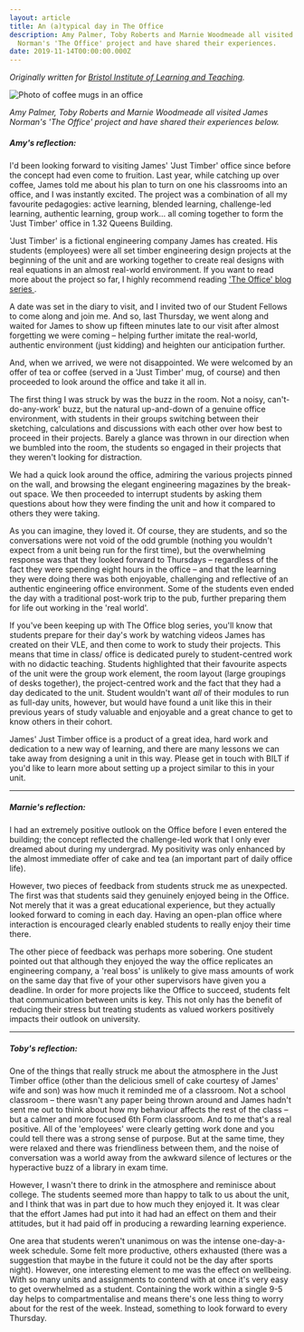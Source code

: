 ```yaml
---
layout: article
title: An (a)typical day in The Office
description: Amy Palmer, Toby Roberts and Marnie Woodmeade all visited James
  Norman's 'The Office' project and have shared their experiences.
date: 2019-11-14T00:00:00.000Z
---
```

*Originally written for [Bristol Institute of Learning and Teaching](https://bilt.online/an-atypical-day-in-the-office/).*

<img src="https://i2.wp.com/bilt.online/wp-content/uploads/2019/11/justtimber.jpg" alt="Photo of coffee mugs in an office">

<em>Amy Palmer, Toby Roberts and Marnie Woodmeade all visited James Norman's 'The Office' project and have shared their experiences below. </em>

##### Amy's reflection:

I'd been looking forward to visiting James' 'Just Timber' office since before the concept had even come to fruition. Last year, while catching up over coffee, James told me about his plan to turn on one his classrooms into an office, and
I was instantly excited. The project was a combination of all my favourite
pedagogies: active learning, blended learning, challenge-led learning,
authentic learning, group work… all coming together to form the 'Just Timber'
office in 1.32 Queens Building.

'Just Timber' is a fictional engineering company James has created. His students (employees) were all set timber engineering design projects at the beginning of the unit and are working together to create real designs with real equations in an almost real-world environment. If you want to read more about the project so far, I highly recommend reading <a href="https://bilt.online/?s=the+office+&amp;orderby=relevance&amp;order=DESC">'The Office' blog series </a>.

A date was set in the diary to visit, and I invited two of our Student Fellows to come along and join me. And so, last Thursday, we went along and waited for James to
show up fifteen minutes late to our visit after almost forgetting we were
coming – helping further imitate the real-world, authentic environment (just
kidding) and heighten our anticipation further.

And, when we arrived, we were not disappointed. We were welcomed by an offer of tea or coffee (served in a 'Just Timber' mug, of course) and then proceeded to look around the office and take it all in.

The first thing I was struck by was the buzz in the room. Not a noisy, can't-do-any-work' buzz, but the natural up-and-down of a genuine office environment, with students in their groups switching between their sketching, calculations and
discussions with each other over how best to proceed in their projects. Barely
a glance was thrown in our direction when we bumbled into the room, the
students so engaged in their projects that they weren't looking for
distraction.

We had a quick look around the office, admiring the various projects pinned on the wall, and browsing the elegant engineering magazines by the break-out space. We then proceeded to interrupt students by asking them questions about how they were
finding the unit and how it compared to others they were taking.

As you can imagine, they loved it. Of course, they are students, and so the conversations were not void of the odd grumble (nothing you wouldn't expect from a unit being run for the first time), but the overwhelming response was that they looked
forward to Thursdays – regardless of the fact they were spending eight hours in
the office – and that the learning they were doing there was both enjoyable,
challenging and reflective of an authentic engineering office environment. Some
of the students even ended the day with a traditional post-work trip to the
pub, further preparing them for life out working in the 'real world'.

If you've been keeping up with The Office blog series, you'll know that students prepare for their day's work by watching videos James has created on their VLE, and then come to work to study their projects. This means that time in class/ office is
dedicated purely to student-centred work with no didactic teaching. Students
highlighted that their favourite aspects of the unit were the group work
element, the room layout (large groupings of desks together), the
project-centred work and the fact that they had a day dedicated to the unit.
Student wouldn't want <em>all</em> of their modules to run as full-day units, however, but would have found a unit like this in their previous years of study valuable and enjoyable and a great chance to get to know others in their
cohort.

James' Just Timber office is a product of a great idea, hard work and dedication to a new way of learning, and there are many lessons we can take away from designing
a unit in this way. Please get in touch with BILT if you'd like to learn more
about setting up a project similar to this in your unit.&nbsp;&nbsp;&nbsp;

- - -

##### Marnie's reflection:

I had an extremely positive outlook on the Office before I even entered the building; the concept reflected the challenge-led work that I only ever dreamed about during my undergrad. My
positivity was only enhanced by the almost immediate offer of cake and tea (an
important part of daily office life).&nbsp;&nbsp;

However, two pieces of feedback from students struck me as unexpected. The first was that students said they genuinely enjoyed being in the Office. Not merely that it was a great
educational experience, but they actually looked forward to coming in each day.
Having an open-plan office where interaction is encouraged clearly enabled
students to really enjoy their time there.&nbsp;

The other piece of feedback was perhaps more sobering. One student pointed out that although they enjoyed the way the office replicates an engineering company, a 'real boss' is unlikely to give
mass amounts of work on the same day that five of your other supervisors have
given you a deadline. In order for more projects like the Office to succeed,
students felt that communication between units is key. This not only has the
benefit of reducing their stress but treating students as valued workers
positively impacts their outlook on university.&nbsp;&nbsp;

- - -

##### Toby's reflection:

One of the things that really struck me about the atmosphere in the Just Timber office (other than the delicious smell of cake courtesy of James' wife and son) was how much it reminded me of a classroom. Not a school classroom – there wasn't any paper being thrown around and James hadn't sent me out to think about how my behaviour affects the rest of the class – but a calmer and more focused 6th Form classroom. And to me that's a real positive. All of the 'employees' were clearly getting work done and you could tell there was a strong sense of purpose. But at the same time, they were relaxed and there was friendliness between them, and the noise of conversation was a world away from the awkward silence of lectures or the hyperactive buzz of a library in exam time.&nbsp;

However, I wasn't there to drink in the atmosphere and reminisce about college. The students seemed more than happy to talk to us about the unit, and I think that was in part due to how much they enjoyed it. It was clear that the effort James had put into it had had an effect on them and their attitudes, but it had paid off in producing a rewarding learning experience.&nbsp;

One area that students weren't unanimous on was the intense one-day-a-week schedule. Some felt more productive, others exhausted (there was a suggestion that maybe in the future
it could not be the day after sports night). However, one interesting element
to me was the effect on wellbeing. With so many units and assignments to
contend with at once it's very easy to get overwhelmed as a student. Containing
the work within a single 9-5 day helps to compartmentalise and means there's
one less thing to worry about for the rest of the week. Instead, something to
look forward to every Thursday.